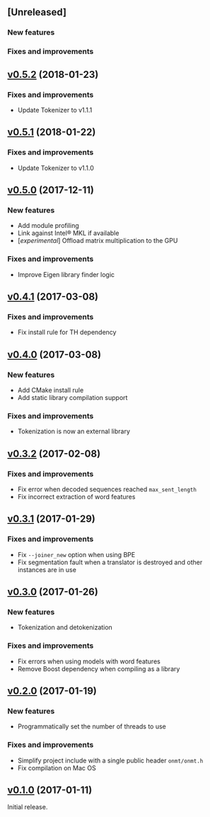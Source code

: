 ## [Unreleased]

### New features

### Fixes and improvements

## [v0.5.2](https://github.com/OpenNMT/CTranslate/releases/tag/v0.5.2) (2018-01-23)

### Fixes and improvements

* Update Tokenizer to v1.1.1

## [v0.5.1](https://github.com/OpenNMT/CTranslate/releases/tag/v0.5.1) (2018-01-22)

### Fixes and improvements

* Update Tokenizer to v1.1.0

## [v0.5.0](https://github.com/OpenNMT/CTranslate/releases/tag/v0.5.0) (2017-12-11)

### New features

* Add module profiling
* Link against Intel® MKL if available
* [*experimental*] Offload matrix multiplication to the GPU

### Fixes and improvements

* Improve Eigen library finder logic

## [v0.4.1](https://github.com/OpenNMT/CTranslate/releases/tag/v0.4.1) (2017-03-08)

### Fixes and improvements

* Fix install rule for TH dependency

## [v0.4.0](https://github.com/OpenNMT/CTranslate/releases/tag/v0.4.0) (2017-03-08)

### New features

* Add CMake install rule
* Add static library compilation support

### Fixes and improvements

* Tokenization is now an external library

## [v0.3.2](https://github.com/OpenNMT/CTranslate/releases/tag/v0.3.2) (2017-02-08)

### Fixes and improvements

* Fix error when decoded sequences reached `max_sent_length`
* Fix incorrect extraction of word features

## [v0.3.1](https://github.com/OpenNMT/CTranslate/releases/tag/v0.3.1) (2017-01-29)

### Fixes and improvements

* Fix `--joiner_new` option when using BPE
* Fix segmentation fault when a translator is destroyed and other instances are in use

## [v0.3.0](https://github.com/OpenNMT/CTranslate/releases/tag/v0.3.0) (2017-01-26)

### New features

* Tokenization and detokenization

### Fixes and improvements

* Fix errors when using models with word features
* Remove Boost dependency when compiling as a library

## [v0.2.0](https://github.com/OpenNMT/CTranslate/releases/tag/v0.2.0) (2017-01-19)

### New features

* Programmatically set the number of threads to use

### Fixes and improvements

* Simplify project include with a single public header `onmt/onmt.h`
* Fix compilation on Mac OS

## [v0.1.0](https://github.com/OpenNMT/CTranslate/releases/tag/v0.1.0) (2017-01-11)

Initial release.
